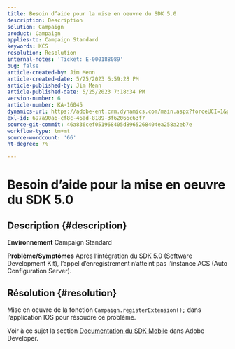 ```yaml
---
title: Besoin d’aide pour la mise en oeuvre du SDK 5.0
description: Description
solution: Campaign
product: Campaign
applies-to: Campaign Standard
keywords: KCS
resolution: Resolution
internal-notes: 'Ticket: E-000188089'
bug: false
article-created-by: Jim Menn
article-created-date: 5/25/2023 6:59:28 PM
article-published-by: Jim Menn
article-published-date: 5/25/2023 7:18:34 PM
version-number: 6
article-number: KA-16045
dynamics-url: https://adobe-ent.crm.dynamics.com/main.aspx?forceUCI=1&pagetype=entityrecord&etn=knowledgearticle&id=edce1943-2efb-ed11-8849-6045bd006295
exl-id: 697a90a6-cf8c-46ad-8189-3f62066c63f7
source-git-commit: 46a836cef051968405d8965268404ea258a2eb7e
workflow-type: tm+mt
source-wordcount: '66'
ht-degree: 7%

---
```


# Besoin d’aide pour la mise en oeuvre du SDK 5.0

## Description {#description}

<b>Environnement</b>
Campaign Standard


<b>Problème/Symptômes</b>
Après l’intégration du SDK 5.0 (Software Development Kit), l’appel d’enregistrement n’atteint pas l’instance ACS (Auto Configuration Server).


## Résolution {#resolution}


Mise en oeuvre de la fonction `Campaign.registerExtension();` dans l’application IOS pour résoudre ce problème.

Voir à ce sujet la section [Documentation du SDK Mobile](https://developer.adobe.com/client-sdks/documentation/) dans Adobe Developer.
